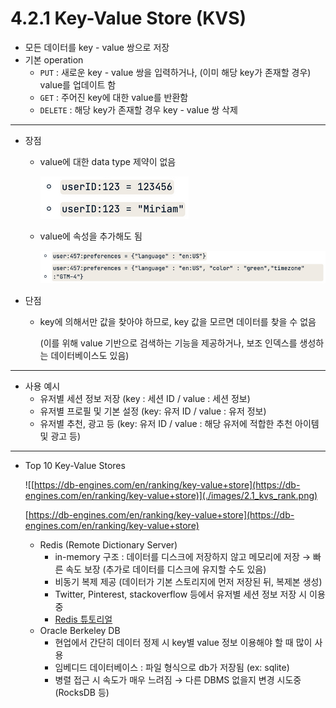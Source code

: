 # 4.2.1 Key-Value Store (KVS)

- 모든 데이터를 key - value 쌍으로 저장
- 기본 operation
    - `PUT` : 새로운 key - value 쌍을 입력하거나, (이미 해당 key가 존재할 경우) value를 업데이트 함
    - `GET` : 주어진 key에 대한 value를 반환함
    - `DELETE` : 해당 key가 존재할 경우 key - value 쌍 삭제

---

- 장점
    - value에 대한 data type 제약이 없음
        
        ![Untitled](./images/2.1_kvs_data_types.png)
        
    - value에 속성을 추가해도 됨
        
        ![Untitled](./images/2.1_kvs_value_properties.png)
        
- 단점
    - key에 의해서만 값을 찾아야 하므로, key 값을 모르면 데이터를 찾을 수 없음
        
        (이를 위해 value 기반으로 검색하는 기능을 제공하거나, 보조 인덱스를 생성하는 데이터베이스도 있음)
        

---

- 사용 예시
    - 유저별 세션 정보 저장 (key : 세션 ID / value : 세션 정보)
    - 유저별 프로필 및 기본 설정 (key: 유저 ID / value : 유저 정보)
    - 유저별 추천, 광고 등 (key: 유저 ID / value : 해당 유저에 적합한 추천 아이템 및 광고 등)

---

- Top 10 Key-Value Stores
    
    ![[https://db-engines.com/en/ranking/key-value+store](https://db-engines.com/en/ranking/key-value+store)](./images/2.1_kvs_rank.png)
    
    [https://db-engines.com/en/ranking/key-value+store](https://db-engines.com/en/ranking/key-value+store)
    
    - Redis (Remote Dictionary Server)
        - in-memory 구조 : 데이터를 디스크에 저장하지 않고 메모리에 저장 → 빠른 속도 보장
        (추가로 데이터를 디스크에 유지할 수도 있음)
        - 비동기 복제 제공 (데이터가 기본 스토리지에 먼저 저장된 뒤, 복제본 생성)
        - Twitter, Pinterest, stackoverflow 등에서 유저별 세션 정보 저장 시 이용중
        - [Redis 튜토리얼](data%20storage%20f4006c86c6754ca488956195c83a9d29/Redis%20%E1%84%90%E1%85%B2%E1%84%90%E1%85%A9%E1%84%85%E1%85%B5%E1%84%8B%E1%85%A5%E1%86%AF%202349ccefabbe410186a0075772d89f84.md)
    - Oracle Berkeley DB
        - 현업에서 간단히 데이터 정제 시 key별 value 정보 이용해야 할 때 많이 사용
        - 임베디드 데이터베이스 : 파일 형식으로 db가 저장됨 (ex: sqlite)
        - 병렬 접근 시 속도가 매우 느려짐 → 다른 DBMS 없을지 변경 시도중 (RocksDB 등)
